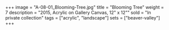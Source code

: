 +++
image = "A-08-01_Blooming-Tree.jpg"
title = "Blooming Tree"
weight = 7
description = "2015, Acrylic on Gallery Canvas, 12\" x 12\""
sold = "In private collection"
tags = ["acrylic", "landscape"]
sets = ["beaver-valley"]
+++
